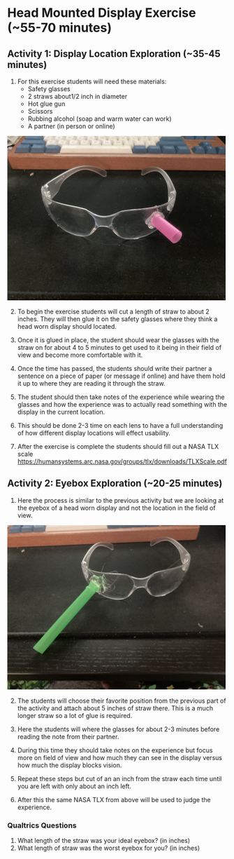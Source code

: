 
# Head Mounted Display Exercise (~55-70 minutes)

## Activity 1: Display Location Exploration (~35-45 minutes)

1. For this exercise students will need these materials:
	- Safety glasses
	- 2 straws about1/2 inch in diameter
	- Hot glue gun
	- Scissors
	- Rubbing alcohol (soap and warm water can work)
	- A partner (in person or online)
<img src="images/Display-Loaction-Ex.jpg" width="500">

2. To begin the exercise students will cut a length of straw to about 2 inches. They will then glue it on the safety glasses where they think a head worn display should located.

3. Once it is glued in place, the student should wear the glasses with the straw on for about 4 to 5 minutes to get used to it being in their field of view and become more comfortable with it. 

4. Once the time has passed, the students should write their partner a sentence on a piece of paper (or message if online) and have them hold it up to where they are reading it through the straw.

5. The student should then take notes of the experience while wearing the glasses and how the experience was to actually read something with the display in the current location.

6. This should be done 2-3 time on each lens to have a full understanding of how different display locations will effect usability.

7. After the exercise is complete the students should fill out a NASA TLX scale https://humansystems.arc.nasa.gov/groups/tlx/downloads/TLXScale.pdf


## Activity 2: Eyebox Exploration (~20-25 minutes)

1. Here the process is similar to the previous activity but we are looking at the eyebox of a head worn display and not the location in the field of view.

<img src="images/Eyebox-Example.jpg" width="500">

2. The students will choose their favorite position from the previous part of the activity and attach about 5 inches of straw there. This is a much longer straw so a lot of glue is required.

3. Here the students will where the glasses for about 2-3 minutes before reading the note from their partner. 

4. During this time they should take notes on the experience but focus more on field of view and how much they can see in the display versus how much the display blocks vision.

5. Repeat these steps but cut of an an inch from the straw each time until you are left with only about an inch left.

6. After this the same NASA TLX from above will be used to judge the experience.

### Qualtrics Questions

1. What length of the straw was your ideal eyebox? (in inches)
2. What length of straw was the worst eyebox for you? (in inches)
